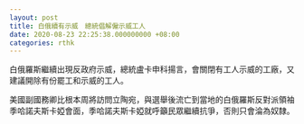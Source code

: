 ```yaml
---
layout: post
title: 白俄續有示威　總統倡解僱示威工人
date: 2020-08-23 22:25:38.000000000 +08:00
categories: rthk
---
```


白俄羅斯繼續出現反政府示威，總統盧卡申科揚言，會關閉有工人示威的工廠，又建議開除有份罷工和示威的工人。

美國副國務卿比根本周將訪問立陶宛，與選舉後流亡到當地的白俄羅斯反對派領袖季哈諾夫斯卡婭會面，季哈諾夫斯卡婭就呼籲民眾繼續抗爭，否則只會淪為奴隸。
